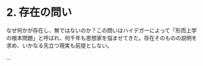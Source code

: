 # 2. 存在の問い

なぜ何かが存在し、無ではないのか？この問いはハイデガーによって「形而上学の根本問題」と呼ばれ、何千年も思想家を悩ませてきた。存在そのものの説明を求め、いかなる先立つ現実も前提としない。

...

